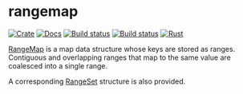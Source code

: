 # rangemap

[![Crate](https://img.shields.io/crates/v/rangemap.svg)](https://crates.io/crates/rangemap)
[![Docs](https://docs.rs/rangemap/badge.svg)](https://docs.rs/rangemap)
[![Build status](https://travis-ci.org/jeffparsons/rangemap.svg?branch=master)](https://travis-ci.org/jeffparsons/rangemap)
[![Build status](https://ci.appveyor.com/api/projects/status/github/jeffparsons/rangemap?svg=true)](https://ci.appveyor.com/project/jeffparsons/rangemap)
[![Rust](https://img.shields.io/badge/rust-1.32%2B-blue.svg?maxAge=3600)](https://github.com/jeffparsons/rangemap) <!-- Don't forget to update the Travis config when bumping minimum Rust version. -->


[RangeMap](https://docs.rs/rangemap/latest/rangemap/struct.RangeMap.html) is a map data structure whose keys are stored as ranges. Contiguous and overlapping ranges that map to the same value are coalesced into a single range.

A corresponding [RangeSet](https://docs.rs/rangemap/latest/rangemap/struct.RangeSet.html) structure is also provided.
